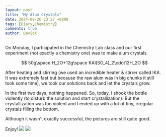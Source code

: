 ```yaml
---
layout: post
title: "My Alum Crystals"
date: 2024-09-26 23:27 +0800
tags: [Diary,Chemistry]
comments: true
author: DavidX
---
```

On Monday, I participated in the Chemistry Lab class and our first experiment (not exactly a chemistry one) was to make alum crystals.

$$
50g\space H_2O+12g\space KAl(SO_4)_2\cdot12H_2O
$$

After heating and stirring (we used an incredible heater & stirrer called IKA. It was extremely fast but because the raw alum was in big chunks it still took some time), we took our solutions back and let the crystals grow.

In the first two days, nothing happened. So, today, I shook the bottle violently (to disturb the solution and start crystallization). But the crystallization was too violent and I ended up with a lot of tiny, irregular crystals filling the bottom.

Although it wasn\'t exactly successful, the pictures are still quite good.

Enjoy!
![](https://blog.davidx.us.kg/images/pic2024092601.jpg)
![](https://blog.davidx.us.kg/images/pic2024092602.jpg)
